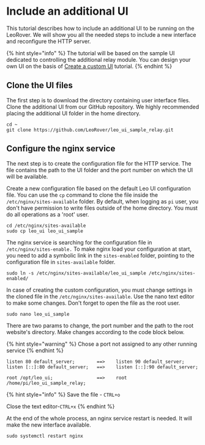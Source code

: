# Include an additional UI

This tutorial describes how to include an additional UI to be running on the LeoRover. We will show you all the needed steps to include a new interface and reconfigure the HTTP server. 

{% hint style="info" %}
The tutorial will be based on the sample UI dedicated to controlling the additional relay module. You can design your own UI on the basis of [Create a custom UI](sample-ui-relay-funcionality.md) tutorial.
{% endhint %}

## Clone the UI files

The first step is to download the directory containing user interface files. Clone the additional UI from our GitHub repository. We highly recommended placing the additional UI folder in the home directory.

```text
cd ~
git clone https://github.com/LeoRover/leo_ui_sample_relay.git
```

## Configure the nginx service

The next step is to create the configuration file for the HTTP service. The file contains the path to the UI folder and the port number on which the UI will be available.

‌Create a new configuration file based on the default Leo UI configuration file. You can use the `cp` command to clone the file inside the `/etc/nginx/sites-available` folder. By default, when logging as `pi` user, you don't have permission to write files outside of the home directory. You must do all operations as a 'root' user.

```text
cd /etc/nginx/sites-available
sudo cp leo_ui leo_ui_sample
```

The nginx service is searching for the configuration file in `/etc/nginx/sites-enable.` To make nginx load your configuration at start, you need to add a symbolic link in the `sites-enabled` folder, pointing to the configuration file in `sites-available` folder.

```text
sudo ln -s /etc/nginx/sites-available/leo_ui_sample /etc/nginx/sites-enabled/
```

In case of creating the custom configuration, you must change settings in the cloned file in the `/etc/nginx/sites-available`. Use the nano text editor to make some changes. Don't forget to open the file as the root user.

```text
sudo nano leo_ui_sample
```

There are two params to change, the port number and the path to the root website's directory. Make changes according to the code block below. 

{% hint style="warning" %}
Chose a port not assigned to any other running service
{% endhint %}

```text
listen 80 default_server;        ==>    listen 90 default_server;
listen [::]:80 default_server;   ==>    listen [::]:90 default_server;

root /opt/leo_ui;                ==>    root /home/pi/leo_ui_sample_relay;
```

{% hint style="info" %}
Save the file - `CTRL+o`

Close the text editor-`CTRL+x` 
{% endhint %}

At the end of the whole process, an nginx service restart is needed. It will make the new interface available.

```text
sudo systemctl restart nginx
```

## 

